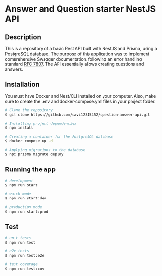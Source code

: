 # Answer and Question starter NestJS API

## Description

This is a repository of a basic Rest API built with NestJS and Prisma, using a PostgreSQL database. The purpose of this application was to implement comprehensive Swagger documentation, following an error handling standard [RFC 7807](https://datatracker.ietf.org/doc/html/rfc7807). The API essentially allows creating questions and answers.

## Installation

<p>
You must have Docker and Nest/CLI installed on your computer. Also, make sure to 
create the .env and docker-compose.yml files in your project folder.
</p>

```bash
# Clone the repository
$ git clone https://github.com/davi12345452/question-answer-api.git

# Installing project dependencies
$ npm install

# Creating a container for the PostgreSQL database
$ docker compose up -d

# Applying migrations to the database
$ npx prisma migrate deploy
```

## Running the app

```bash
# development
$ npm run start

# watch mode
$ npm run start:dev

# production mode
$ npm run start:prod
```

## Test

```bash
# unit tests
$ npm run test

# e2e tests
$ npm run test:e2e

# test coverage
$ npm run test:cov
```

